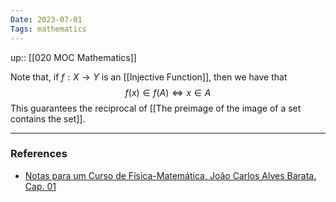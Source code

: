 ```yaml
---
Date: 2023-07-01
Tags: mathematics
---
```

up:: [[020 MOC Mathematics]]

Note that, if $f: X \to Y$ is an [[Injective Function]], then we have that
$$
f(x) \in f(A) \iff x \in A
$$
This guarantees the reciprocal of [[The preimage of the image of a set contains the set]].

---
### References
- [Notas para um Curso de Física-Matemática, João Carlos Alves Barata. Cap. 01](http://denebola.if.usp.br/~jbarata/Notas_de_aula/arquivos/nc-cap01.pdf) 